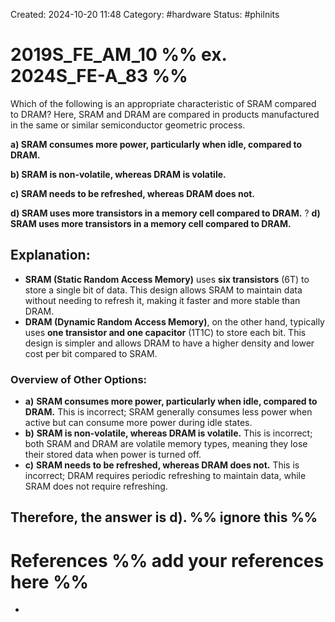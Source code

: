 Created: 2024-10-20 11:48
Category: #hardware 
Status: #philnits



# 2019S_FE_AM_10 %% ex. 2024S_FE-A_83 %%

Which of the following is an appropriate characteristic of SRAM compared to DRAM? Here, SRAM and DRAM are compared in products manufactured in the same or similar semiconductor geometric process. 

**a) SRAM consumes more power, particularly when idle, compared to DRAM.** 

**b) SRAM is non-volatile, whereas DRAM is volatile.** 

**c) SRAM needs to be refreshed, whereas DRAM does not.** 

**d) SRAM uses more transistors in a memory cell compared to DRAM.**
?
**d) SRAM uses more transistors in a memory cell compared to DRAM.**
## **Explanation:**

- **SRAM (Static Random Access Memory)** uses **six transistors** (6T) to store a single bit of data. This design allows SRAM to maintain data without needing to refresh it, making it faster and more stable than DRAM.
- **DRAM (Dynamic Random Access Memory)**, on the other hand, typically uses **one transistor and one capacitor** (1T1C) to store each bit. This design is simpler and allows DRAM to have a higher density and lower cost per bit compared to SRAM.

### Overview of Other Options:

- **a)** **SRAM consumes more power, particularly when idle, compared to DRAM.** This is incorrect; SRAM generally consumes less power when active but can consume more power during idle states.
- **b)** **SRAM is non-volatile, whereas DRAM is volatile.** This is incorrect; both SRAM and DRAM are volatile memory types, meaning they lose their stored data when power is turned off.
- **c)** **SRAM needs to be refreshed, whereas DRAM does not.** This is incorrect; DRAM requires periodic refreshing to maintain data, while SRAM does not require refreshing.

Therefore, the answer is **d)**.
%% ignore this %%
---









# References %% add your references here %%
- 